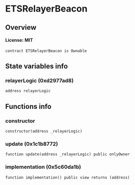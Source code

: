 # ETSRelayerBeacon

## Overview

#### License: MIT

```solidity
contract ETSRelayerBeacon is Ownable
```


## State variables info

### relayerLogic (0xd2977ad8)

```solidity
address relayerLogic
```


## Functions info

### constructor

```solidity
constructor(address _relayerLogic)
```


### update (0x1c1b8772)

```solidity
function update(address _relayerLogic) public onlyOwner
```


### implementation (0x5c60da1b)

```solidity
function implementation() public view returns (address)
```

